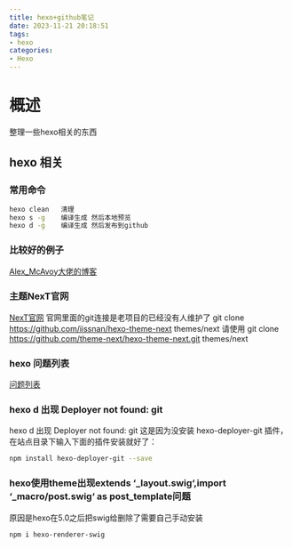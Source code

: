 ```yaml
---
title: hexo+github笔记
date: 2023-11-21 20:18:51
tags:
- hexo
categories:
- Hexo
---
```


# 概述

整理一些hexo相关的东西

<!--more-->

## hexo 相关


### 常用命令
```bash
hexo clean   清理
hexo s -g    编译生成 然后本地预览
hexo d -g    编译生成 然后发布到github
```


### 比较好的例子
[Alex_McAvoy大佬的博客](https://alex-mcavoy.github.io/)




### 主题NexT官网
[NexT官网](http://theme-next.iissnan.com/getting-started.html)
官网里面的git连接是老项目的已经没有人维护了
git clone https://github.com/iissnan/hexo-theme-next themes/next
请使用
git clone https://github.com/theme-next/hexo-theme-next.git themes/next

### hexo 问题列表
[问题列表](https://github.com/hexojs/hexo/issues/3816)


### hexo d 出现 Deployer not found: git
hexo d 出现 Deployer not found: git
这是因为没安装 hexo-deployer-git 插件，在站点目录下输入下面的插件安装就好了：
```bash
npm install hexo-deployer-git --save
```

### hexo使用theme出现extends ‘_layout.swig‘,import ‘_macro/post.swig‘ as post_template问题
原因是hexo在5.0之后把swig给删除了需要自己手动安装
```bash
npm i hexo-renderer-swig
```

